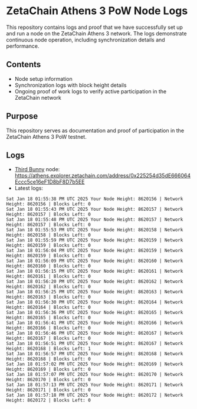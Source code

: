 # ZetaChain Athens 3 PoW Node Logs
This repository contains logs and proof that we have successfully set up and run a node on the ZetaChain Athens 3 network. The logs demonstrate continuous node operation, including synchronization details and performance.

## Contents
- Node setup information
- Synchronization logs with block height details
- Ongoing proof of work logs to verify active participation in the ZetaChain network

## Purpose
This repository serves as documentation and proof of participation in the ZetaChain Athens 3 PoW testnet.

## Logs

- [Third Bunny](https://thirdbunny.xyz/) node: https://athens.explorer.zetachain.com/address/0x225254d35dE666064Eccc5ce16eF1D8bF8D7b5EE
- Latest logs:
```
Sat Jan 18 01:55:38 PM UTC 2025 Your Node Height: 8620156 | Network Height: 8620156 | Blocks Left: 0
Sat Jan 18 01:55:43 PM UTC 2025 Your Node Height: 8620157 | Network Height: 8620157 | Blocks Left: 0
Sat Jan 18 01:55:48 PM UTC 2025 Your Node Height: 8620157 | Network Height: 8620157 | Blocks Left: 0
Sat Jan 18 01:55:53 PM UTC 2025 Your Node Height: 8620158 | Network Height: 8620158 | Blocks Left: 0
Sat Jan 18 01:55:59 PM UTC 2025 Your Node Height: 8620159 | Network Height: 8620159 | Blocks Left: 0
Sat Jan 18 01:56:04 PM UTC 2025 Your Node Height: 8620159 | Network Height: 8620159 | Blocks Left: 0
Sat Jan 18 01:56:09 PM UTC 2025 Your Node Height: 8620160 | Network Height: 8620160 | Blocks Left: 0
Sat Jan 18 01:56:15 PM UTC 2025 Your Node Height: 8620161 | Network Height: 8620161 | Blocks Left: 0
Sat Jan 18 01:56:20 PM UTC 2025 Your Node Height: 8620162 | Network Height: 8620162 | Blocks Left: 0
Sat Jan 18 01:56:25 PM UTC 2025 Your Node Height: 8620163 | Network Height: 8620163 | Blocks Left: 0
Sat Jan 18 01:56:30 PM UTC 2025 Your Node Height: 8620164 | Network Height: 8620164 | Blocks Left: 0
Sat Jan 18 01:56:36 PM UTC 2025 Your Node Height: 8620165 | Network Height: 8620165 | Blocks Left: 0
Sat Jan 18 01:56:41 PM UTC 2025 Your Node Height: 8620166 | Network Height: 8620166 | Blocks Left: 0
Sat Jan 18 01:56:46 PM UTC 2025 Your Node Height: 8620167 | Network Height: 8620167 | Blocks Left: 0
Sat Jan 18 01:56:51 PM UTC 2025 Your Node Height: 8620167 | Network Height: 8620168 | Blocks Left: 1
Sat Jan 18 01:56:57 PM UTC 2025 Your Node Height: 8620168 | Network Height: 8620168 | Blocks Left: 0
Sat Jan 18 01:57:02 PM UTC 2025 Your Node Height: 8620169 | Network Height: 8620169 | Blocks Left: 0
Sat Jan 18 01:57:07 PM UTC 2025 Your Node Height: 8620170 | Network Height: 8620170 | Blocks Left: 0
Sat Jan 18 01:57:13 PM UTC 2025 Your Node Height: 8620171 | Network Height: 8620171 | Blocks Left: 0
Sat Jan 18 01:57:18 PM UTC 2025 Your Node Height: 8620172 | Network Height: 8620172 | Blocks Left: 0
```
